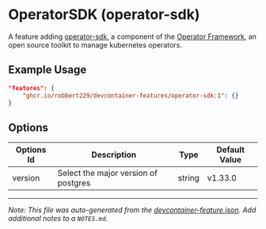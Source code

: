 
# OperatorSDK (operator-sdk)

A feature adding [operator-sdk](https://sdk.operatorframework.io/), a component of the [Operator Framework](https://github.com/operator-framework), an open source toolkit to manage kubernetes operators.

## Example Usage

```json
"features": {
    "ghcr.io/robbert229/devcontainer-features/operator-sdk:1": {}
}
```

## Options

| Options Id | Description | Type | Default Value |
|-----|-----|-----|-----|
| version | Select the major version of postgres | string | v1.33.0 |


---

_Note: This file was auto-generated from the [devcontainer-feature.json](https://github.com/robbert229/devcontainer-features/blob/main/src/postgresql-client/devcontainer-feature.json).  Add additional notes to a `NOTES.md`._
